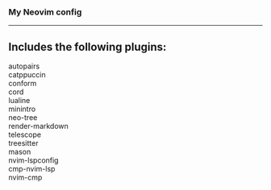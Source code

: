 ### My Neovim config
---
## Includes the following plugins:
autopairs<br>
catppuccin<br>
conform<br>
cord<br>
lualine<br>
minintro<br>
neo-tree<br>
render-markdown<br>
telescope<br>
treesitter<br>
mason<br>
nvim-lspconfig<br>
cmp-nvim-lsp<br>
nvim-cmp<br>
